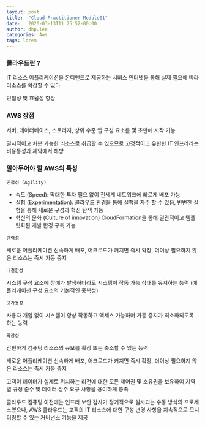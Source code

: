 ```yaml
---
layout: post
title:  "Cloud Practitioner Module01"
date:   2020-03-13T11:25:52-00:00
author: dhp.lee
categories: Aws
tags: lorem
---
```


### 클라우드란 ?

IT 리소스 어플리케이션을 온디맨드로 제공하는 서비스
인터넷을 통해 실제 필요에 따라 리소스를 확장할 수 있다

민첩성 및 효율성 향상

### AWS 장점

서버, 데이터베이스, 스토리지, 상위 수준 앱 구성 요소를 몇 초만에 시작 가능

일시적이고 처분 가능한 리소스로 취급할 수 있으므로 고정적이고 유한한 IT 인프라라는 비융통성과 제약에서 해방

### 알아두어야 할 AWS의 특성

`민첩성 (Agility)`

- 속도 (Speed): 막대한 투자 필요 없이 전세계 네트워크에 빠르게 배포 가능
- 실험 (Experimentation): 클라우드 환경을 통해 실험을 자주 할 수 있음, 빈번한 실험을 통해 새로운 구성과 혁신 탐색 가능
- 혁신의 문화 (Culture of innovation)
CloudFormation을 통해 일관적이고 템플릿화된 개발 환경 구축 가능

`탄력성`  

새로운 어플리케이션 신속하게 배포, 어크로드가 커지면 즉시 확장, 더이상 필요하지 않은 리소스는 즉시 가동 중지

`내결함성`

시스템 구성 요소에 장애가 발생하더라도 시스템이 작동 가능 상태를 유지하는 능력 (애플리케이션 구성 요소의 기본적인 중복성)

`고가용성`

사용자 개입 없이 시스템이 항상 작동하고 액세스 가능하며 가동 중지가 최소화되도록 하는 능력

`확장성`

간편하게 컴퓨팅 리소스의 규모를 확장 또는 축소할 수 있는 능력

새로운 어플리케이션 신속하게 배포, 어크로드가 커지면 즉시 확장, 더이상 필요하지 않은 리소스는 즉시 가동 중지

고객이 데이터가 실제로 위치하는 리전에 대한 모든 제어권 및 소유권을 보유하여 지역별 규정 준수 및 데이터 상주 요구 사항을 용이하게 충족

클라우드 컴퓨팅 이전에는 인프라 보안 감사가 정기적으로 실시되는 수동 방식의 프로세스였으나, AWS 클라우드는 고객의 IT 리소스에 대한 구성 변경 사항을 지속적으로 모니터링할 수 있는 거버넌스 기능을 제공